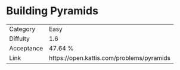 # Building Pyramids

<table>
    <tr>
        <td>Category</td>
        <td>Easy</td>
    </tr>
    <tr>
        <td>Diffulty</td>
        <td>1.6</td>
    </tr>
    <tr>
        <td>Acceptance</td>
        <td>47.64 %</td>
    </tr>
    <tr>
        <td>Link</td>
        <td>https://open.kattis.com/problems/pyramids</td>
    </tr>
</table>